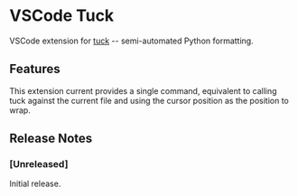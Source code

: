 # VSCode Tuck

VSCode extension for [tuck][] -- semi-automated Python formatting.

[tuck]: https://github.com/PeterJCLaw/tuck

## Features

This extension current provides a single command, equivalent to calling tuck
against the current file and using the cursor position as the position to wrap.

## Release Notes

### [Unreleased]

Initial release.
